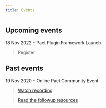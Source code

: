 ```yaml
---
title: Events
---
```

Upcoming events
---
18 Nov 2022 - Pact Plugin Framework Launch 
> Register

Past events
---
19 Nov 2020  - Online Pact Community Event 
> [Watch recording ](https://youtu.be/wkld_wRsTDE) 

> [Read the followup resources](events/20201119) 

